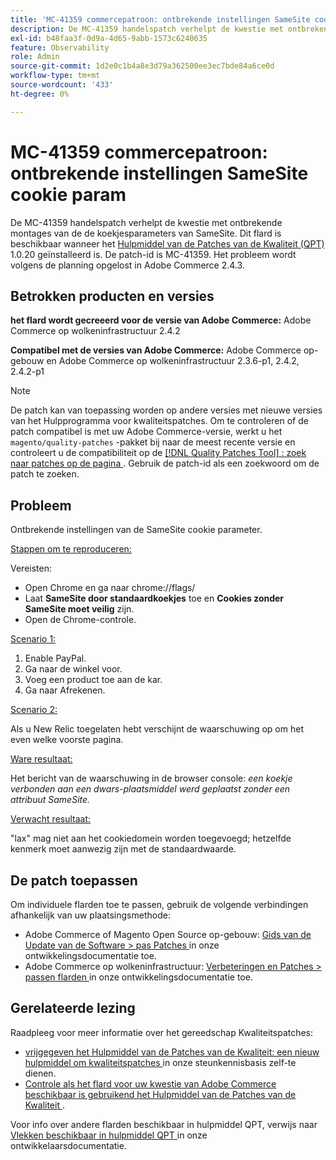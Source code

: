 ```yaml
---
title: 'MC-41359 commercepatroon: ontbrekende instellingen SameSite cookie param'
description: De MC-41359 handelspatch verhelpt de kwestie met ontbrekende montages van de de koekjesparameters van SameSite. Deze patch is beschikbaar wanneer [Quality Patches Tool (QPT)] (/help/announcements/adobe-commerce-announcements/magento-quality-patches-released-new-tool-to-self-serve-quality-patches.md) 1.0.20 is geïnstalleerd. De patch-id is MC-41359. Het probleem wordt volgens de planning opgelost in Adobe Commerce 2.4.3.
exl-id: b48faa3f-0d9a-4d65-9abb-1573c6240635
feature: Observability
role: Admin
source-git-commit: 1d2e0c1b4a8e3d79a362500ee3ec7bde84a6ce0d
workflow-type: tm+mt
source-wordcount: '433'
ht-degree: 0%

---
```


# MC-41359 commercepatroon: ontbrekende instellingen SameSite cookie param

De MC-41359 handelspatch verhelpt de kwestie met ontbrekende montages van de de koekjesparameters van SameSite. Dit flard is beschikbaar wanneer het [ Hulpmiddel van de Patches van de Kwaliteit (QPT) ](/help/announcements/adobe-commerce-announcements/magento-quality-patches-released-new-tool-to-self-serve-quality-patches.md) 1.0.20 geïnstalleerd is. De patch-id is MC-41359. Het probleem wordt volgens de planning opgelost in Adobe Commerce 2.4.3.

## Betrokken producten en versies

**het flard wordt gecreeerd voor de versie van Adobe Commerce:** Adobe Commerce op wolkeninfrastructuur 2.4.2

**Compatibel met de versies van Adobe Commerce:** Adobe Commerce op-gebouw en Adobe Commerce op wolkeninfrastructuur 2.3.6-p1, 2.4.2, 2.4.2-p1

>[!NOTE]
>
>De patch kan van toepassing worden op andere versies met nieuwe versies van het Hulpprogramma voor kwaliteitspatches. Om te controleren of de patch compatibel is met uw Adobe Commerce-versie, werkt u het `magento/quality-patches` -pakket bij naar de meest recente versie en controleert u de compatibiliteit op de [[!DNL Quality Patches Tool] : zoek naar patches op de pagina ](https://devdocs.magento.com/quality-patches/tool.html#patch-grid) . Gebruik de patch-id als een zoekwoord om de patch te zoeken.

## Probleem

Ontbrekende instellingen van de SameSite cookie parameter.

<u> Stappen om te reproduceren:</u>

Vereisten:

* Open Chrome en ga naar chrome://flags/
* Laat **SameSite door standaardkoekjes** toe en **Cookies zonder SameSite moet veilig** zijn.
* Open de Chrome-controle.

<u> Scenario 1:</u>

1. Enable PayPal.
1. Ga naar de winkel voor.
1. Voeg een product toe aan de kar.
1. Ga naar Afrekenen.

<u> Scenario 2:</u>

Als u New Relic [ ](https://docs.magento.com/user-guide/reports/new-relic-reporting.html) toegelaten hebt verschijnt de waarschuwing op om het even welke voorste pagina.

<u> Ware resultaat:</u>

Het bericht van de waarschuwing in de browser console: *een koekje verbonden aan een dwars-plaatsmiddel werd geplaatst zonder een attribuut SameSite.*

<u> Verwacht resultaat:</u>

&quot;lax&quot; mag niet aan het cookiedomein worden toegevoegd; hetzelfde kenmerk moet aanwezig zijn met de standaardwaarde.

## De patch toepassen

Om individuele flarden toe te passen, gebruik de volgende verbindingen afhankelijk van uw plaatsingsmethode:

* Adobe Commerce of Magento Open Source op-gebouw: [ Gids van de Update van de Software > pas Patches ](https://devdocs.magento.com/guides/v2.4/comp-mgr/patching/mqp.html) in onze ontwikkelingsdocumentatie toe.
* Adobe Commerce op wolkeninfrastructuur: [ Verbeteringen en Patches > passen flarden ](https://devdocs.magento.com/cloud/project/project-patch.html) in onze ontwikkelingsdocumentatie toe.

## Gerelateerde lezing

Raadpleeg voor meer informatie over het gereedschap Kwaliteitspatches:

* [ vrijgegeven het Hulpmiddel van de Patches van de Kwaliteit: een nieuw hulpmiddel om kwaliteitspatches ](/help/announcements/adobe-commerce-announcements/magento-quality-patches-released-new-tool-to-self-serve-quality-patches.md) in onze steunkennisbasis zelf-te dienen.
* [ Controle als het flard voor uw kwestie van Adobe Commerce beschikbaar is gebruikend het Hulpmiddel van de Patches van de Kwaliteit ](/help/support-tools/patches-available-in-qpt-tool/check-patch-for-magento-issue-with-magento-quality-patches.md).

Voor info over andere flarden beschikbaar in hulpmiddel QPT, verwijs naar [ Vlekken beschikbaar in hulpmiddel QPT ](https://devdocs.magento.com/quality-patches/tool.html#patch-grid) in onze ontwikkelaarsdocumentatie.
